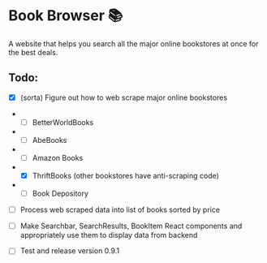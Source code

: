 # Book Browser 📚

A website that helps you search all the major online bookstores at once for the best deals.

## Todo:

- [x] (sorta) Figure out how to web scrape major online bookstores
- - [ ] BetterWorldBooks
- - [ ] AbeBooks
- - [ ] Amazon Books
- - [x] ThriftBooks (other bookstores have anti-scraping code)
- - [ ] Book Depository

- [ ] Process web scraped data into list of books sorted by price

- [ ] Make Searchbar, SearchResults, BookItem React components and appropriately use them to display data from backend

- [ ] Test and release version 0.9.1